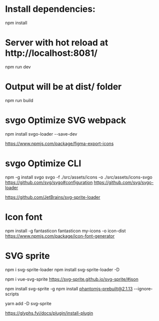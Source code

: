 # Install dependencies:
npm install

# Server with hot reload at http://localhost:8081/
npm run dev

# Output will be at dist/ folder
npm run build

# svgo Optimize SVG webpack
npm install svgo-loader --save-dev

https://www.npmjs.com/package/figma-export-icons

# svgo Optimize CLI
npm -g install svgo
svgo -f ./src/assets/icons -o ./src/assets/icons-svgo
https://github.com/svg/svgo#configuration
https://github.com/svg/svgo-loader

https://github.com/JetBrains/svg-sprite-loader

# Icon font
npm install -g fantasticon
fantasticon my-icons -o icon-dist
https://www.npmjs.com/package/icon-font-generator

# SVG sprite
npm i svg-sprite-loader
npm install svg-sprite-loader -D


npm i vue-svg-sprite
https://svg-sprite.github.io/svg-sprite/#json


npm install svg-sprite -g
npm install phantomjs-prebuilt@2.1.13 --ignore-scripts


yarn add -D svg-sprite


https://glyphs.fyi/docs/plugin/install-plugin
